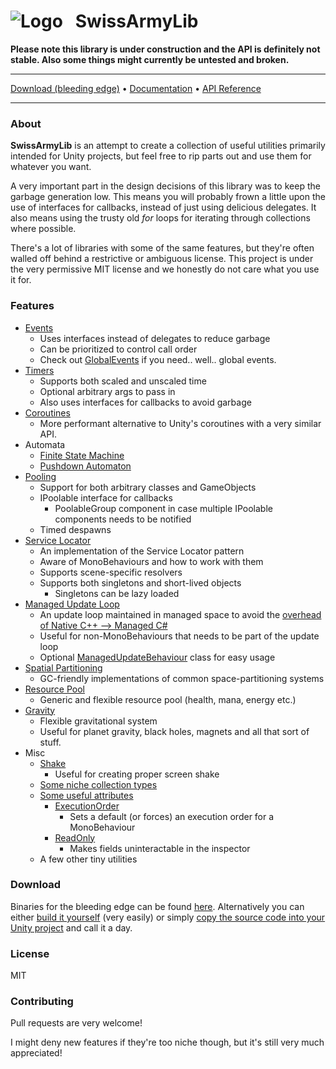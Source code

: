 # ![Logo](https://gitlab.com/archoninteractive/SwissArmyLib/raw/master/logo.png) &nbsp; SwissArmyLib
**Please note this library is under construction and the API is definitely not stable. Also some things might currently be untested and broken.**

---
[Download (bleeding edge)](https://archoninteractive.com/swissarmylib/downloads/Release.zip)
&#8226;
[Documentation](https://github.com/ArchonInteractive/SwissArmyLib/wiki)
&#8226;
[API Reference](https://archoninteractive.com/swissarmylib/)

---

### About
**SwissArmyLib** is an attempt to create a collection of useful utilities primarily intended for Unity projects, but feel free to rip parts out and use them for whatever you want.

A very important part in the design decisions of this library was to keep the garbage generation low. This means you will probably frown a little upon the use of interfaces for callbacks, instead of just using delicious delegates. It also means using the trusty old *for* loops for iterating through collections where possible.

There's a lot of libraries with some of the same features, but they're often walled off behind a restrictive or ambiguous license.
This project is under the very permissive MIT license and we honestly do not care what you use it for.

### Features
* [Events](https://github.com/ArchonInteractive/SwissArmyLib/wiki/Event)
    * Uses interfaces instead of delegates to reduce garbage
    * Can be prioritized to control call order
    * Check out [GlobalEvents](https://github.com/ArchonInteractive/SwissArmyLib/wiki/GlobalEvents) if you need.. well.. global events.
* [Timers](https://github.com/ArchonInteractive/SwissArmyLib/wiki/TellMeWhen)
    * Supports both scaled and unscaled time
    * Optional arbitrary args to pass in
    * Also uses interfaces for callbacks to avoid garbage
* [Coroutines](https://github.com/ArchonInteractive/SwissArmyLib/wiki/BetterCoroutines)
    * More performant alternative to Unity's coroutines with a very similar API.
* Automata
    * [Finite State Machine](https://github.com/ArchonInteractive/SwissArmyLib/wiki/Finite-State-Machine)
    * [Pushdown Automaton](https://github.com/ArchonInteractive/SwissArmyLib/wiki/Pushdown-Automaton)
* [Pooling](https://github.com/ArchonInteractive/SwissArmyLib/wiki/Object-Pooling)
    * Support for both arbitrary classes and GameObjects
    * IPoolable interface for callbacks
        * PoolableGroup component in case multiple IPoolable components needs to be notified
    * Timed despawns
* [Service Locator](https://github.com/ArchonInteractive/SwissArmyLib/wiki/Service-Locator)
    * An implementation of the Service Locator pattern
    * Aware of MonoBehaviours and how to work with them
    * Supports scene-specific resolvers
    * Supports both singletons and short-lived objects
        * Singletons can be lazy loaded
* [Managed Update Loop](https://github.com/ArchonInteractive/SwissArmyLib/wiki/ManagedUpdate)
    * An update loop maintained in managed space to avoid the [overhead of Native C++ --> Managed C#](https://blogs.unity3d.com/2015/12/23/1k-update-calls/)
    * Useful for non-MonoBehaviours that needs to be part of the update loop
    * Optional [ManagedUpdateBehaviour](https://github.com/ArchonInteractive/SwissArmyLib/wiki/ManagedUpdateBehaviour) class for easy usage
* [Spatial Partitioning](https://github.com/ArchonInteractive/SwissArmyLib/wiki/Spacial-Partitioning)
    * GC-friendly implementations of common space-partitioning systems
* [Resource Pool](https://github.com/ArchonInteractive/SwissArmyLib/wiki/ResourcePool)
    * Generic and flexible resource pool (health, mana, energy etc.)
* [Gravity](https://github.com/ArchonInteractive/SwissArmyLib/wiki/GravitationalSystem)
    * Flexible gravitational system
    * Useful for planet gravity, black holes, magnets and all that sort of stuff.
* Misc
    * [Shake](https://github.com/ArchonInteractive/SwissArmyLib/wiki/Shake)
        * Useful for creating proper screen shake
    * [Some niche collection types](https://github.com/ArchonInteractive/SwissArmyLib/wiki/Collections)
    * [Some useful attributes](https://github.com/ArchonInteractive/SwissArmyLib/wiki/Attributes)
        * [ExecutionOrder](https://github.com/ArchonInteractive/SwissArmyLib/wiki/Attributes#executionorder)
            * Sets a default (or forces) an execution order for a MonoBehaviour
        * [ReadOnly](https://github.com/ArchonInteractive/SwissArmyLib/wiki/Attributes#readonly)
            * Makes fields uninteractable in the inspector
    * A few other tiny utilities

### Download
Binaries for the bleeding edge can be found [here](https://archoninteractive.com/swissarmylib/downloads/Release.zip).
Alternatively you can either [build it yourself](https://github.com/ArchonInteractive/SwissArmyLib/wiki/Home#building-the-source) (very easily) or simply [copy the source code into your Unity project](https://github.com/ArchonInteractive/SwissArmyLib/wiki/Home#method-2-copy-source) and call it a day.

### License
MIT

### Contributing
Pull requests are very welcome!

I might deny new features if they're too niche though, but it's still very much appreciated!
